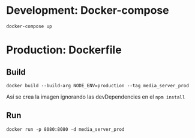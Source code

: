 # Development: Docker-compose

`docker-compose up`

# Production: Dockerfile

## Build
`docker build --build-arg NODE_ENV=production --tag media_server_prod`

Así se crea la imagen ignorando las devDependencies en el `npm install`

## Run

`docker run -p 8080:8080 -d media_server_prod`
